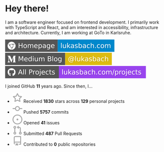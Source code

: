 # Hey there!

I am a software engineer focused on frontend development. I primarily work with TypeScript and React, and am interested in accessibility, infrastructure and architecture. Currently, I am working at GoTo in Karlsruhe.

[![Homepage](./icons/homepage.svg)](https://lukasbach.com)
[![Medium Blog](./icons/medium.svg)](https://medium.com/@lukasbach)
[![My Projects](./icons/projects.svg)](https://lukasbach.com/projects)

I joined GitHub **11** years ago. Since then, I...

- ![](./icons/star.svg) Received **1830** stars across **129** personal projects
- ![](./icons/commit.svg) Pushed **5757** commits
- ![](./icons/issues.svg) Opened **41** issues
- ![](./icons/pr.svg) Submitted **487** Pull Requests
- ![](./icons/repo.svg) Contributed to **0** public repositories
